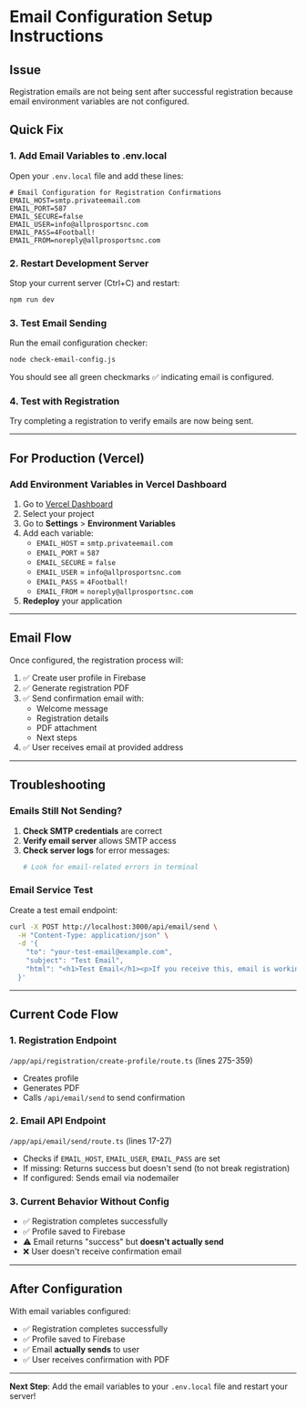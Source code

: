 # Email Configuration Setup Instructions

## Issue
Registration emails are not being sent after successful registration because email environment variables are not configured.

## Quick Fix

### 1. Add Email Variables to .env.local

Open your `.env.local` file and add these lines:

```env
# Email Configuration for Registration Confirmations
EMAIL_HOST=smtp.privateemail.com
EMAIL_PORT=587
EMAIL_SECURE=false
EMAIL_USER=info@allprosportsnc.com
EMAIL_PASS=4Football!
EMAIL_FROM=noreply@allprosportsnc.com
```

### 2. Restart Development Server

Stop your current server (Ctrl+C) and restart:

```bash
npm run dev
```

### 3. Test Email Sending

Run the email configuration checker:

```bash
node check-email-config.js
```

You should see all green checkmarks ✅ indicating email is configured.

### 4. Test with Registration

Try completing a registration to verify emails are now being sent.

---

## For Production (Vercel)

### Add Environment Variables in Vercel Dashboard

1. Go to [Vercel Dashboard](https://vercel.com/dashboard)
2. Select your project
3. Go to **Settings** > **Environment Variables**
4. Add each variable:
   - `EMAIL_HOST` = `smtp.privateemail.com`
   - `EMAIL_PORT` = `587`
   - `EMAIL_SECURE` = `false`
   - `EMAIL_USER` = `info@allprosportsnc.com`
   - `EMAIL_PASS` = `4Football!`
   - `EMAIL_FROM` = `noreply@allprosportsnc.com`
5. **Redeploy** your application

---

## Email Flow

Once configured, the registration process will:

1. ✅ Create user profile in Firebase
2. ✅ Generate registration PDF
3. ✅ Send confirmation email with:
   - Welcome message
   - Registration details
   - PDF attachment
   - Next steps
4. ✅ User receives email at provided address

---

## Troubleshooting

### Emails Still Not Sending?

1. **Check SMTP credentials** are correct
2. **Verify email server** allows SMTP access
3. **Check server logs** for error messages:
   ```bash
   # Look for email-related errors in terminal
   ```

### Email Service Test

Create a test email endpoint:

```bash
curl -X POST http://localhost:3000/api/email/send \
  -H "Content-Type: application/json" \
  -d '{
    "to": "your-test-email@example.com",
    "subject": "Test Email",
    "html": "<h1>Test Email</h1><p>If you receive this, email is working!</p>"
  }'
```

---

## Current Code Flow

### 1. Registration Endpoint
`/app/api/registration/create-profile/route.ts` (lines 275-359)
- Creates profile
- Generates PDF
- Calls `/api/email/send` to send confirmation

### 2. Email API Endpoint
`/app/api/email/send/route.ts` (lines 17-27)
- Checks if `EMAIL_HOST`, `EMAIL_USER`, `EMAIL_PASS` are set
- If missing: Returns success but doesn't send (to not break registration)
- If configured: Sends email via nodemailer

### 3. Current Behavior Without Config
- ✅ Registration completes successfully
- ✅ Profile saved to Firebase
- ⚠️ Email returns "success" but **doesn't actually send**
- ❌ User doesn't receive confirmation email

---

## After Configuration

With email variables configured:
- ✅ Registration completes successfully
- ✅ Profile saved to Firebase
- ✅ Email **actually sends** to user
- ✅ User receives confirmation with PDF

---

**Next Step**: Add the email variables to your `.env.local` file and restart your server!
